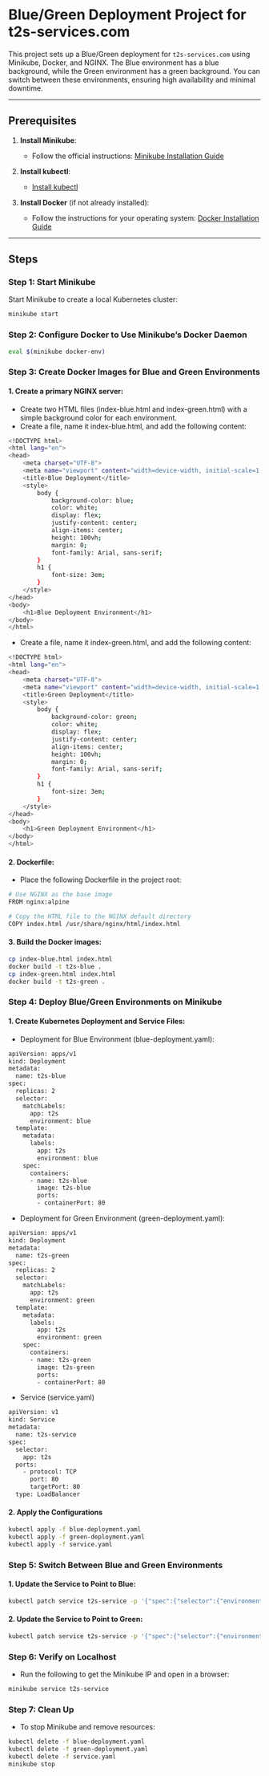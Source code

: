 # Blue/Green Deployment Project for t2s-services.com

This project sets up a Blue/Green deployment for `t2s-services.com` using Minikube, Docker, and NGINX. The Blue environment has a blue background, while the Green environment has a green background. You can switch between these environments, ensuring high availability and minimal downtime.

---

## Prerequisites

1. **Install Minikube**:
    - Follow the official instructions: [Minikube Installation Guide](https://minikube.sigs.k8s.io/docs/start/)

2. **Install kubectl**:
    - [Install kubectl](https://kubernetes.io/docs/tasks/tools/install-kubectl/)

3. **Install Docker** (if not already installed):
    - Follow the instructions for your operating system: [Docker Installation Guide](https://docs.docker.com/get-docker/)

---

## Steps

### Step 1: Start Minikube

Start Minikube to create a local Kubernetes cluster:

```bash
minikube start
```

### Step 2: Configure Docker to Use Minikube’s Docker Daemon

```bash
eval $(minikube docker-env)
```

### Step 3: Create Docker Images for Blue and Green Environments

#### 1.	Create a primary NGINX server:
- Create two HTML files (index-blue.html and index-green.html) with a simple background color for each environment.
- Create a file, name it index-blue.html, and add the following content:
```bash
<!DOCTYPE html>
<html lang="en">
<head>
    <meta charset="UTF-8">
    <meta name="viewport" content="width=device-width, initial-scale=1.0">
    <title>Blue Deployment</title>
    <style>
        body {
            background-color: blue;
            color: white;
            display: flex;
            justify-content: center;
            align-items: center;
            height: 100vh;
            margin: 0;
            font-family: Arial, sans-serif;
        }
        h1 {
            font-size: 3em;
        }
    </style>
</head>
<body>
    <h1>Blue Deployment Environment</h1>
</body>
</html>
```
- Create a file, name it index-green.html, and add the following content:
```bash
<!DOCTYPE html>
<html lang="en">
<head>
    <meta charset="UTF-8">
    <meta name="viewport" content="width=device-width, initial-scale=1.0">
    <title>Green Deployment</title>
    <style>
        body {
            background-color: green;
            color: white;
            display: flex;
            justify-content: center;
            align-items: center;
            height: 100vh;
            margin: 0;
            font-family: Arial, sans-serif;
        }
        h1 {
            font-size: 3em;
        }
    </style>
</head>
<body>
    <h1>Green Deployment Environment</h1>
</body>
</html>
```

#### 2.	Dockerfile:
- Place the following Dockerfile in the project root:
```bash
# Use NGINX as the base image
FROM nginx:alpine

# Copy the HTML file to the NGINX default directory
COPY index.html /usr/share/nginx/html/index.html
```

#### 3.	Build the Docker images:
```bash
cp index-blue.html index.html
docker build -t t2s-blue .
cp index-green.html index.html
docker build -t t2s-green .
```

### Step 4: Deploy Blue/Green Environments on Minikube

#### 1.	Create Kubernetes Deployment and Service Files:
- Deployment for Blue Environment (blue-deployment.yaml):
```bash
apiVersion: apps/v1
kind: Deployment
metadata:
  name: t2s-blue
spec:
  replicas: 2
  selector:
    matchLabels:
      app: t2s
      environment: blue
  template:
    metadata:
      labels:
        app: t2s
        environment: blue
    spec:
      containers:
      - name: t2s-blue
        image: t2s-blue
        ports:
        - containerPort: 80
```

- Deployment for Green Environment (green-deployment.yaml):
```bash
apiVersion: apps/v1
kind: Deployment
metadata:
  name: t2s-green
spec:
  replicas: 2
  selector:
    matchLabels:
      app: t2s
      environment: green
  template:
    metadata:
      labels:
        app: t2s
        environment: green
    spec:
      containers:
      - name: t2s-green
        image: t2s-green
        ports:
        - containerPort: 80
```

- Service (service.yaml)
```bash
apiVersion: v1
kind: Service
metadata:
  name: t2s-service
spec:
  selector:
    app: t2s
  ports:
    - protocol: TCP
      port: 80
      targetPort: 80
  type: LoadBalancer
```

#### 2. Apply the Configurations
```bash
kubectl apply -f blue-deployment.yaml
kubectl apply -f green-deployment.yaml
kubectl apply -f service.yaml
```

### Step 5: Switch Between Blue and Green Environments

#### 1. Update the Service to Point to Blue:
```bash
kubectl patch service t2s-service -p '{"spec":{"selector":{"environment":"blue"}}}'
```

#### 2. Update the Service to Point to Green:
```bash
kubectl patch service t2s-service -p '{"spec":{"selector":{"environment":"green"}}}'
```

### Step 6: Verify on Localhost
- Run the following to get the Minikube IP and open in a browser:
```bash
minikube service t2s-service
```

### Step 7: Clean Up
* To stop Minikube and remove resources:
```bash
kubectl delete -f blue-deployment.yaml
kubectl delete -f green-deployment.yaml
kubectl delete -f service.yaml
minikube stop
```
